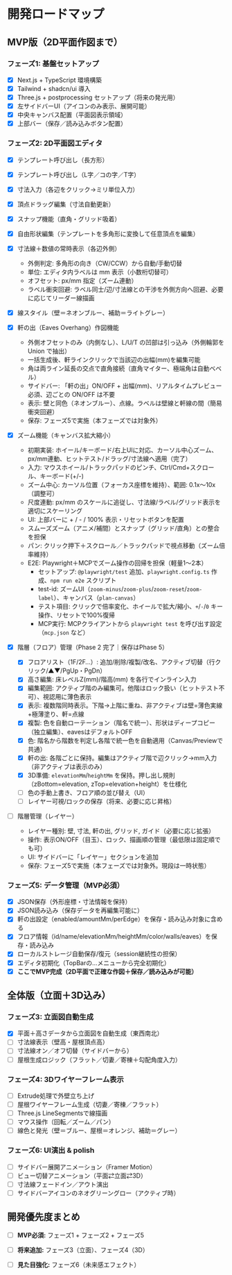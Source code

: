 # 開発ロードマップ

## MVP版（2D平面作図まで）

### フェーズ1: 基盤セットアップ

- [x] Next.js + TypeScript 環境構築
- [x] Tailwind + shadcn/ui 導入
- [x] Three.js + postprocessing セットアップ（将来の発光用）
- [x] 左サイドバーUI（アイコンのみ表示、展開可能）
- [x] 中央キャンバス配置（平面図表示領域）
- [x] 上部バー（保存／読み込みボタン配置）

### フェーズ2: 2D平面図エディタ

- [x] テンプレート呼び出し（長方形）
- [x] テンプレート呼び出し（L字／コの字／T字）
- [x] 寸法入力（各辺をクリック→ミリ単位入力）
- [x] 頂点ドラッグ編集（寸法自動更新）
 - [x] スナップ機能（直角・グリッド吸着）
- [x] 自由形状編集（テンプレートを多角形に変換して任意頂点を編集）
- [x] 寸法線＋数値の常時表示（各辺外側）
  - 外側判定: 多角形の向き（CW/CCW）から自動/手動切替
  - 単位: エディタ内ラベルは mm 表示（小数桁切替可）
  - オフセット: px/mm 指定（ズーム連動）
  - ラベル衝突回避: ラベル同士/辺/寸法線との干渉を外側方向へ回避、必要に応じてリーダー線描画
- [x] 線スタイル（壁＝ネオンブルー、補助＝ライトグレー）

- [x] 軒の出（Eaves Overhang）作図機能
  - 外側オフセットのみ（内側なし）、L/U/T の凹部は引っ込み（外側輪郭を Union で抽出）
  - 一括生成後、軒ラインクリックで当該辺の出幅(mm)を編集可能
  - 角は両ライン延長の交点で直角接続（直角マイター、極端角は自動ベベル）
  - サイドバー: 「軒の出」ON/OFF + 出幅(mm)、リアルタイムプレビュー必須、辺ごとの ON/OFF は不要
  - 表示: 壁と同色（ネオンブルー）、点線。ラベルは壁線と軒線の間（簡易衝突回避）
  - 保存: フェーズ5で実施（本フェーズでは対象外）

- [x] ズーム機能（キャンバス拡大縮小）
  - 初期実装: ホイール/キーボード/右上UIに対応、カーソル中心ズーム、px/mm連動、ヒットテスト/ドラッグ/寸法線へ適用（完了）
  - 入力: マウスホイール/トラックパッドのピンチ、Ctrl/Cmd+スクロール、キーボード(+/-)
  - ズーム中心: カーソル位置（フォーカス座標を維持）、範囲: 0.1x〜10x（調整可）
  - 尺度連動: px/mm のスケールに追従し、寸法線/ラベル/グリッド表示を適切にスケーリング
  - UI: 上部バーに + / - / 100% 表示・リセットボタンを配置
  - スムーズズーム（アニメ/補間）とスナップ（グリッド/直角）との整合を担保
  - パン: クリック押下＋スクロール／トラックパッドで視点移動（ズーム倍率維持）
  - E2E: Playwright＋MCPでズーム操作の回帰を担保（軽量1〜2本）
    - セットアップ: `@playwright/test` 追加、`playwright.config.ts` 作成、`npm run e2e` スクリプト
    - test-id: ズームUI（`zoom-minus`/`zoom-plus`/`zoom-reset`/`zoom-label`）、キャンバス（`plan-canvas`）
    - テスト項目: クリックで倍率変化、ホイールで拡大/縮小、`+`/`-`/`0` キー操作、リセットで100%復帰
    - MCP実行: MCPクライアントから `playwright test` を呼び出す設定（`mcp.json` など）

- [x] 階層（フロア）管理（Phase 2 完了｜保存はPhase 5）
  - [x] フロアリスト（1F/2F…）: 追加/削除/複製/改名、アクティブ切替（行クリック/▲▼/PgUp・PgDn）
  - [x] 高さ編集: 床レベルZ(mm)/階高(mm) を各行でインライン入力
  - [x] 編集範囲: アクティブ階のみ編集可。他階はロック扱い（ヒットテスト不可）、視認用に薄色表示
  - [x] 表示: 複数階同時表示。下階→上階に重ね、非アクティブは壁=薄色実線+極薄塗り、軒=点線
  - [x] 複製: 色を自動ローテーション（階名で統一）、形状はディープコピー（独立編集）、eavesはデフォルトOFF
  - [x] 色: 階名から階数を判定し各階で統一色を自動適用（Canvas/Previewで共通）
  - [x] 軒の出: 各階ごとに保持。編集はアクティブ階で辺クリック→mm入力（非アクティブは表示のみ）
  - [x] 3D準備: `elevationMm`/`heightMm` を保持。押し出し規則（zBottom=elevation, zTop=elevation+height）を仕様化
  - [ ] 色の手動上書き、フロア順の並び替え（UI）
  - [ ] レイヤー可視/ロックの保存（将来、必要に応じ昇格）

- [ ] 階層管理（レイヤー）
  - レイヤー種別: 壁, 寸法, 軒の出, グリッド, ガイド（必要に応じ拡張）
  - 操作: 表示ON/OFF（目玉）、ロック、描画順の管理（最低限は固定順でも可）
  - UI: サイドバーに「レイヤー」セクションを追加
  - 保存: フェーズ5で実施（本フェーズでは対象外。現段は一時状態）

### フェーズ5: データ管理（MVP必須）

- [x] JSON保存（外形座標・寸法情報を保持）
- [x] JSON読み込み（保存データを再編集可能に）
- [x] 軒の出設定（enabled/amountMm/perEdge）を保存・読み込み対象に含める
- [x] フロア情報（id/name/elevationMm/heightMm/color/walls/eaves）を保存・読み込み
- [x] ローカルストレージ自動保存/復元（session継続性の担保）
- [x] エディタ初期化（TopBarの…メニューから完全初期化）
- [x] **ここでMVP完成（2D平面で正確な作図＋保存／読み込みが可能）**

## 全体版（立面＋3D込み）

### フェーズ3: 立面図自動生成

- [x] 平面＋高さデータから立面図を自動生成（東西南北）
- [ ] 寸法線表示（壁高・屋根頂点高）
- [ ] 寸法線オン／オフ切替（サイドバーから）
- [ ] 屋根生成ロジック（フラット／切妻／寄棟＋勾配角度入力）

### フェーズ4: 3Dワイヤーフレーム表示

- [ ] Extrude処理で外壁立ち上げ
- [ ] 屋根ワイヤーフレーム生成（切妻／寄棟／フラット）
- [ ] Three.js LineSegmentsで線描画
- [ ] マウス操作（回転／ズーム／パン）
- [ ] 線色と発光（壁＝ブルー、屋根＝オレンジ、補助＝グレー）

### フェーズ6: UI演出 & polish

- [ ] サイドバー展開アニメーション（Framer Motion）
- [ ] ビュー切替アニメーション（平面⇄立面⇄3D）
- [ ] 寸法線フェードイン／アウト演出
- [ ] サイドバーアイコンのネオグリーングロー（アクティブ時）

## 開発優先度まとめ

- [ ] **MVP必須:** フェーズ1 + フェーズ2 + フェーズ5
- [ ] **将来追加:** フェーズ3（立面）、フェーズ4（3D）
- [ ] **見た目強化:** フェーズ6（未来感エフェクト）

